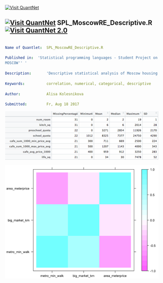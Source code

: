 [<img src="https://github.com/QuantLet/Styleguide-and-FAQ/blob/master/pictures/banner.png" width="888" alt="Visit QuantNet">](http://quantlet.de/)

## [<img src="https://github.com/QuantLet/Styleguide-and-FAQ/blob/master/pictures/qloqo.png" alt="Visit QuantNet">](http://quantlet.de/) **SPL_MoscowRE_Descriptive.R** [<img src="https://github.com/QuantLet/Styleguide-and-FAQ/blob/master/pictures/QN2.png" width="60" alt="Visit QuantNet 2.0">](http://quantlet.de/)

```yaml

Name of Quantlet:  SPL_MoscowRE_Descriptive.R

Published in:  'Statistical programming languages - Student Project on ''HOUSING MARKET EVALUATION OF
MOSCOW'' '

Description:       'Descriptive statistical analysis of Moscow housing data provided by Sberbank'

Keywords:          correlation, numerical, categorical, descriptive

Author:            Alisa Kolesnikova

Submitted:         Fr, Aug 18 2017
```

![Picture1](SPL_MoscowRE_Descriptive-1.png)

![Picture2](SPL_MoscowRE_Descriptive-2.png)
